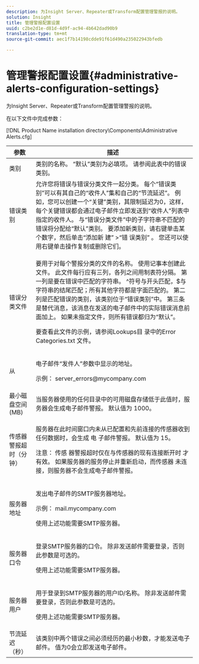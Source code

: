 ```yaml
---
description: 为Insight Server、Repeater或Transform配置管理警报的说明。
solution: Insight
title: 管理警报配置设置
uuid: c2be2d1e-d81d-4d9f-ac94-4b642dad90b9
translation-type: tm+mt
source-git-commit: aec1f7b14198cdde91f61d490a235022943bfedb

---
```



# 管理警报配置设置{#administrative-alerts-configuration-settings}

为Insight Server、Repeater或Transform配置管理警报的说明。

在以下文件中完成参数：

[!DNL Product Name installation directory\Components\Administrative Alerts.cfg]

<table id="table_5A2298906D5F4215B8FAC42CACBC0002"> 
 <thead> 
  <tr> 
   <th colname="col1" class="entry"> 参数 </th> 
   <th colname="col2" class="entry"> 描述 </th> 
  </tr> 
 </thead>
 <tbody> 
  <tr> 
   <td colname="col1"> 类别 </td> 
   <td colname="col2"> 类别的名称。 “默认”类别为必填项。 请参阅此表中的错误类别。 </td> 
  </tr> 
  <tr> 
   <td colname="col1"> 错误类别 </td> 
   <td colname="col2"> 允许您将错误与错误分类文件一起分类。 每个“错误类别”可以有其自己的“收件人”集和自己的“节流延迟”。 例如，您可以创建一个“关键”类别，其限制延迟为0，这样，每个关键错误都会通过电子邮件立即发送到“收件人”列表中指定的收件人。 与“错误分类文件”中的子字符串不匹配的错误将分配给“默认”类别。 要添加新类别，请右键单击某个数字，然后单击“添加新 <span class="uicontrol"> 建” </span> &gt;“错 <span class="uicontrol"> 误类别” </span>。 您还可以使用右键单击操作复制或删除它们。 </td> 
  </tr> 
  <tr> 
   <td colname="col1"> 错误分类文件 </td> 
   <td colname="col2"> <p>要用于对每个警报分类的文件的名称。 使用记事本创建此文件。 此文件每行应有三列，各列之间用制表符分隔。 第一列是要在错误中匹配的字符串。 ^符号与开头匹配，$与字符串的结尾匹配；所有其他字符都是字面匹配的。 第二列是匹配错误的类别，该类别位于“错误类别”中。 第三条是替代消息，该消息在发送的电子邮件中的实际错误消息前面加上。 如果未指定文件，则所有错误都归为“默认”。 </p> <p>要查看此文件的示例，请参阅Lookups目 <span class="filepath"> 录中的Error Categories.txt </span> 文件。 </p> </td> 
  </tr> 
  <tr> 
   <td colname="col1"> 从 </td> 
   <td colname="col2"> <p>电子邮件“发件人”参数中显示的地址。 </p> <p>示例： <span class="filepath"> server_errors@mycompany.com </span></p> </td> 
  </tr> 
  <tr> 
   <td colname="col1"> 最小磁盘空间(MB) </td> 
   <td colname="col2"> 当服务器使用的任何目录中的可用磁盘存储低于此值时，服务器会生成电子邮件警报。 默认值为 1000。 </td> 
  </tr> 
  <tr> 
   <td colname="col1"> 传感器警报超时（分钟） </td> 
   <td colname="col2"> <p>服务器在此时间窗口内未从已配置和先前连接的传感器收到任何数据时，会生成 <span class="wintitle"> 电 </span> 子邮件警报。 默认值为 15。 </p> <p> <p>注意： 传感 <span class="wintitle"> 器警报超时仅在与传感器的现有连接断开时 </span> 才 <span class="wintitle"></span> 有效。 如果服务器的服务停止并重新启动，而传感器 <span class="wintitle"> 未连 </span> 接，则服务器不会生成电子邮件警报。 </p> </p> </td> 
  </tr> 
  <tr> 
   <td colname="col1"> 服务器地址 </td> 
   <td colname="col2"> <p>发出电子邮件的SMTP服务器地址。 </p> <p>示例： <span class="filepath"> mail.mycompany.com </span></p> <p>使用上述功能需要SMTP服务器。 </p> </td> 
  </tr> 
  <tr> 
   <td colname="col1"> 服务器口令 </td> 
   <td colname="col2"> <p>登录SMTP服务器的口令。 除非发送邮件需要登录，否则此参数是可选的。 </p> <p>使用上述功能需要SMTP服务器。 </p> </td> 
  </tr> 
  <tr> 
   <td colname="col1"> 服务器用户 </td> 
   <td colname="col2"> <p>用于登录到SMTP服务器的用户ID/名称。 除非发送邮件需要登录，否则此参数是可选的。 </p> <p>使用上述功能需要SMTP服务器。 </p> </td> 
  </tr> 
  <tr> 
   <td colname="col1"> 节流延迟（秒） </td> 
   <td colname="col2"> 该类别中两个错误之间必须经历的最小秒数，才能发送电子邮件。 值为0会立即发送电子邮件。 </td> 
  </tr> 
 </tbody> 
</table>

